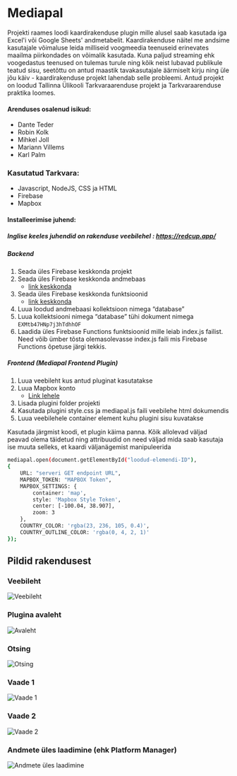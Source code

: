 # Mediapal
Projekti raames loodi kaardirakenduse plugin mille alusel saab kasutada iga Excel'i või Google Sheets' andmetabelit. Kaardirakenduse näitel me andsime kasutajale võimaluse leida milliseid voogmeedia teenuseid erinevates maailma piirkondades on võimalik kasutada. Kuna paljud streaming ehk voogedastus teenused on tulemas turule ning kõik neist lubavad publikule teatud sisu, seetõttu on antud maastik tavakasutajale äärmiselt kirju ning üle jõu käiv - kaardirakenduse projekt lahendab selle probleemi. Antud projekt on loodud Tallinna Ülikooli Tarkvaraarenduse projekt ja Tarkvaraarenduse praktika loomes.

#### Arenduses osalenud isikud:
* Dante Teder
* Robin Kolk
* Mihkel Joll
* Mariann Villems
* Karl Palm

### Kasutatud Tarkvara:
* Javascript, NodeJS, CSS ja HTML
* Firebase
* Mapbox

#### Installeerimise juhend: 
##### Inglise keeles juhendid on rakenduse veebilehel : https://redcup.app/
##### Backend
1. Seada üles Firebase keskkonda projekt
2. Seada üles Firebase keskkonda andmebaas 
    * [link keskkonda](https://firebase.google.com/docs/firestore)
3. Seada üles Firebase keskkonda funktsioonid 
    * [link keskkonda](https://firebase.google.com/docs/functions)
4. Luua loodud andmebaasi kollektsioon nimega “database”
5. Luua kollektsiooni nimega “database” tühi dokument nimega `EXMtb47HNp7j3hTdhhOF`
6. Laadida üles Firebase Functions funktsioonid mille leiab index.js failist. Need võib ümber tõsta olemasolevasse index.js faili mis Firebase Functions õpetuse järgi tekkis.
 
##### Frontend (Mediapal Frontend Plugin)
1. Luua veebileht kus antud pluginat kasutatakse
2. Luua Mapbox konto 
    * [Link lehele](https://blog.mapbox.com/quickstart-guide-to-mapbox-javascript-api-4b376c68dd46)
3. Lisada plugini folder projekti
4. Kasutada plugini style.css ja mediapal.js faili veebilehe html dokumendis
5. Luua veebilehele container element kuhu plugini sisu kuvatakse

Kasutada järgmist koodi, et plugin käima panna. Kõik allolevad väljad peavad olema täidetud ning attribuudid on need väljad mida saab kasutaja ise muuta selleks, et kaardi väljanägemist manipuleerida
```sh
mediapal.open(document.getElementById("loodud-elemendi-ID"), 
{
    URL: "serveri GET endpoint URL",
    MAPBOX_TOKEN: "MAPBOX Token",
    MAPBOX_SETTINGS: {
        container: 'map',
        style: 'Mapbox Style Token',
        center: [-100.04, 38.907],
        zoom: 3
    },
    COUNTRY_COLOR: 'rgba(23, 236, 105, 0.4)',
    COUNTRY_OUTLINE_COLOR: 'rgba(0, 4, 2, 1)'
});
```

## Pildid rakendusest
### Veebileht
![Veebileht](https://i.imgur.com/KdQLLU4.jpg)
### Plugina avaleht
![Avaleht](https://i.imgur.com/fM4aGtt.png)
### Otsing
![Otsing](https://i.imgur.com/lbjxebB.png)
### Vaade 1
![Vaade 1](https://i.imgur.com/fb6LgVd.png)
### Vaade 2
![Vaade 2](https://i.imgur.com/XjiKX5J.png)
### Andmete üles laadimine (ehk Platform Manager)
![Andmete üles laadimine](https://i.imgur.com/7pk9DhM.jpg)
